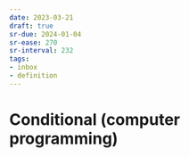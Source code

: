 ```yaml
---
date: 2023-03-21
draft: true
sr-due: 2024-01-04
sr-ease: 270
sr-interval: 232
tags:
- inbox
- definition
---
```


# Conditional (computer programming)